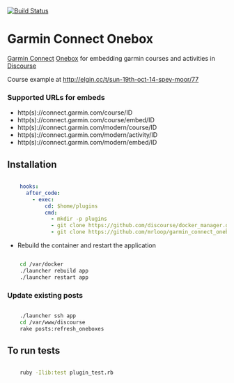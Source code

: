 [![Build Status](https://travis-ci.org/mrloop/garmin_connect_onebox.svg?branch=master)](https://travis-ci.org/mrloop/garmin_connect_onebox)

# Garmin Connect Onebox

[Garmin Connect](https://connect.garmin.com) [Onebox](https://github.com/discourse/onebox) for embedding garmin courses and activities in [Discourse](discourse.org)

Course example at http://elgin.cc/t/sun-19th-oct-14-spey-moor/77

### Supported URLs for embeds

 - http(s)://connect.garmin.com/course/ID
 - http(s)://connect.garmin.com/course/embed/ID
 - http(s)://connect.garmin.com/modern/course/ID
 - http(s)://connect.garmin.com/modern/activity/ID
 - http(s)://connect.garmin.com/modern/embed/ID

## Installation

```yml

    hooks:
      after_code:
        - exec:
            cd: $home/plugins
            cmd:
              - mkdir -p plugins
              - git clone https://github.com/discourse/docker_manager.git
              - git clone https://github.com/mrloop/garmin_connect_onebox.git

```

* Rebuild the container and restart the application

```sh

    cd /var/docker
    ./launcher rebuild app
    ./launcher restart app

```

### Update existing posts

```sh

    ./launcher ssh app
    cd /var/www/discourse
    rake posts:refresh_oneboxes

```

## To run tests

```sh

    ruby -Ilib:test plugin_test.rb

```

